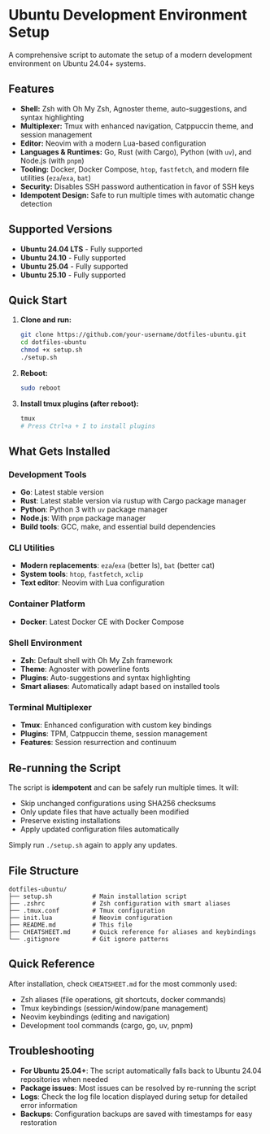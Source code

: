 # Ubuntu Development Environment Setup

A comprehensive script to automate the setup of a modern development environment on Ubuntu 24.04+ systems.

## Features

-   **Shell:** Zsh with Oh My Zsh, Agnoster theme, auto-suggestions, and syntax highlighting
-   **Multiplexer:** Tmux with enhanced navigation, Catppuccin theme, and session management
-   **Editor:** Neovim with a modern Lua-based configuration
-   **Languages & Runtimes:** Go, Rust (with Cargo), Python (with `uv`), and Node.js (with `pnpm`)
-   **Tooling:** Docker, Docker Compose, `htop`, `fastfetch`, and modern file utilities (`eza`/`exa`, `bat`)
-   **Security:** Disables SSH password authentication in favor of SSH keys
-   **Idempotent Design:** Safe to run multiple times with automatic change detection

## Supported Versions

-   **Ubuntu 24.04 LTS** - Fully supported
-   **Ubuntu 24.10** - Fully supported
-   **Ubuntu 25.04** - Fully supported
-   **Ubuntu 25.10** - Fully supported

## Quick Start

1. **Clone and run:**

    ```bash
    git clone https://github.com/your-username/dotfiles-ubuntu.git
    cd dotfiles-ubuntu
    chmod +x setup.sh
    ./setup.sh
    ```

2. **Reboot:**

    ```bash
    sudo reboot
    ```

3. **Install tmux plugins (after reboot):**
    ```bash
    tmux
    # Press Ctrl+a + I to install plugins
    ```

## What Gets Installed

### Development Tools

-   **Go**: Latest stable version
-   **Rust**: Latest stable version via rustup with Cargo package manager
-   **Python**: Python 3 with `uv` package manager
-   **Node.js**: With `pnpm` package manager
-   **Build tools**: GCC, make, and essential build dependencies

### CLI Utilities

-   **Modern replacements**: `eza`/`exa` (better ls), `bat` (better cat)
-   **System tools**: `htop`, `fastfetch`, `xclip`
-   **Text editor**: Neovim with Lua configuration

### Container Platform

-   **Docker**: Latest Docker CE with Docker Compose

### Shell Environment

-   **Zsh**: Default shell with Oh My Zsh framework
-   **Theme**: Agnoster with powerline fonts
-   **Plugins**: Auto-suggestions and syntax highlighting
-   **Smart aliases**: Automatically adapt based on installed tools

### Terminal Multiplexer

-   **Tmux**: Enhanced configuration with custom key bindings
-   **Plugins**: TPM, Catppuccin theme, session management
-   **Features**: Session resurrection and continuum

## Re-running the Script

The script is **idempotent** and can be safely run multiple times. It will:

-   Skip unchanged configurations using SHA256 checksums
-   Only update files that have actually been modified
-   Preserve existing installations
-   Apply updated configuration files automatically

Simply run `./setup.sh` again to apply any updates.

## File Structure

```
dotfiles-ubuntu/
├── setup.sh           # Main installation script
├── .zshrc             # Zsh configuration with smart aliases
├── .tmux.conf         # Tmux configuration
├── init.lua           # Neovim configuration
├── README.md          # This file
├── CHEATSHEET.md      # Quick reference for aliases and keybindings
└── .gitignore         # Git ignore patterns
```

## Quick Reference

After installation, check `CHEATSHEET.md` for the most commonly used:

-   Zsh aliases (file operations, git shortcuts, docker commands)
-   Tmux keybindings (session/window/pane management)
-   Neovim keybindings (editing and navigation)
-   Development tool commands (cargo, go, uv, pnpm)

## Troubleshooting

-   **For Ubuntu 25.04+**: The script automatically falls back to Ubuntu 24.04 repositories when needed
-   **Package issues**: Most issues can be resolved by re-running the script
-   **Logs**: Check the log file location displayed during setup for detailed error information
-   **Backups**: Configuration backups are saved with timestamps for easy restoration
